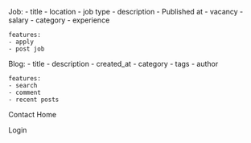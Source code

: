 Job:
    - title
    - location
    - job type
    - description
    - Published at
    - vacancy
    - salary
    - category
    - experience

    features:
    - apply
    - post job 


Blog:
    - title
    - description
    - created_at
    - category
    - tags
    - author
    
    features:
    - search
    - comment
    - recent posts


Contact 
Home


Login

